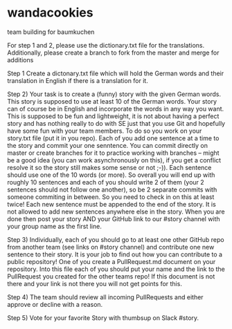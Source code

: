 # wandacookies
team building for baumkuchen

For step 1 and 2, please use the dictionary.txt file for the translations.  Additionally, please create a branch to fork from the master and merge for additions


Step 1 Create a dictonary.txt file which will hold the German words and their translation in English if there is a translation for it.

Step 2) Your task is to create a (funny) story with the given German words. This story is supposed to use at least 10 of the German words. Your story can of course be in English and incorporate the words in any way you want. This is supposed to be fun and lightweight, it is not about having a perfect story and has nothing really to do with SE just that you use Git and hopefully have some fun with your team members.
To do so you work on your story.txt file (put it in you repo). Each of you add one sentence at a time to the story and commit your one senntence. You can commit directly on master or create branches for it to practice working with branches – might be a good idea (you can work asynchronously on this), if you get a conflict resolve it so the story still makes some sense or not ;-)).
Each sentence should use one of the 10 words (or more). So overall you will end up with roughly 10 sentences and each of you should write 2 of them (your 2 sentences should not follow one another), so be 2 separate commits with someone commiting in between. So you need to check in on this at least twice!
Each new sentence must be appended to the end of the story. It is not allowed to add new sentences anywhere else in the story.
When you are done then post your story AND your GitHub link to our #story channel with your group name as the first line.

Step 3) Individually, each of you should go to at least one other GitHub repo from another team (see links on #story channel) and contribute one new sentence to their story. It is your job to find out how you can contribute to a public repository!
One of you create a PullRequest.md document on your repository. Into this file each of you should put your name and the link to the PullRequest you created for the other teams repo! If this document is not there and your link is not there you will not get points for this.

Step 4) The team should review all incoming PullRequests and either approve or decline with a reason.

Step 5) Vote for your favorite Story with thumbsup on Slack #story.
